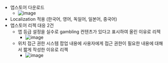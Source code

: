 * 앱스토어 다운로드
  * ![image](https://user-images.githubusercontent.com/43035817/128622384-091fbd5a-899d-4b89-93bb-37bbd9127e59.png)
* Localization 적용 (한국어, 영어, 독일어, 일본어, 중국어)  
* 앱스토어 리젝 대응 2건
  * 앱 등급 설정을 실수로 gambling 컨텐츠가 있다고 표시하여 올린 이유로 리젝
    * ![image](https://user-images.githubusercontent.com/43035817/128622412-19eb559b-a58b-4c91-97d7-5eac0af4c223.png)
  * 위치 접근 권한 시스템 팝업 내용에 사용자에게 접근 권한이 필요한 내용에 대해서 짧게 작성한 이유로 리젝
    * ![image](https://user-images.githubusercontent.com/43035817/128622432-45ff645e-e229-48e6-978a-a36533b56d96.png)
